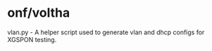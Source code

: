 # onf/voltha

vlan.py - A helper script used to generate vlan and dhcp configs for XGSPON testing.


